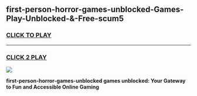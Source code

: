 
## first-person-horror-games-unblocked-Games-Play-Unblocked-&-Free-scum5
<h3>
<a href="https://premium76.site?title=first-person-horror-games-unblocked&ref=24A">CLICK TO PLAY</a></h3>
<hr>

<h3>
<a href="https://premium76.site?title=first-person-horror-games-unblocked&ref=24A">CLICK 2 PLAY</a>
  
</h3>

<a href="https://premium76.site?title=first-person-horror-games-unblocked&ref=24A"><img src="https://clearcache.store/games.png"></a>


**first-person-horror-games-unblocked games unblocked: Your Gateway to Fun and Accessible Online Gaming**

